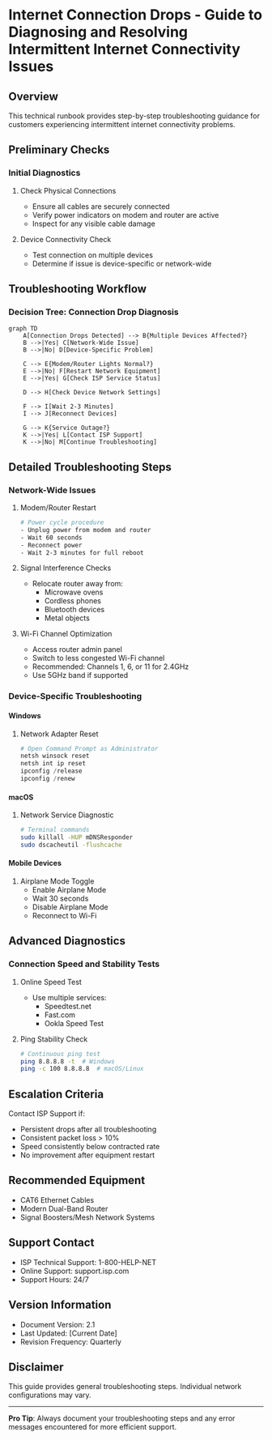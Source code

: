 # Internet Connection Drops - Guide to Diagnosing and Resolving Intermittent Internet Connectivity Issues

## Overview
This technical runbook provides step-by-step troubleshooting guidance for customers experiencing intermittent internet connectivity problems.

## Preliminary Checks
### Initial Diagnostics
1. Check Physical Connections
   - Ensure all cables are securely connected
   - Verify power indicators on modem and router are active
   - Inspect for any visible cable damage

2. Device Connectivity Check
   - Test connection on multiple devices
   - Determine if issue is device-specific or network-wide

## Troubleshooting Workflow

### Decision Tree: Connection Drop Diagnosis

```mermaid
graph TD
    A[Connection Drops Detected] --> B{Multiple Devices Affected?}
    B -->|Yes| C[Network-Wide Issue]
    B -->|No| D[Device-Specific Problem]
    
    C --> E{Modem/Router Lights Normal?}
    E -->|No| F[Restart Network Equipment]
    E -->|Yes| G[Check ISP Service Status]
    
    D --> H[Check Device Network Settings]
    
    F --> I[Wait 2-3 Minutes]
    I --> J[Reconnect Devices]
    
    G --> K{Service Outage?}
    K -->|Yes| L[Contact ISP Support]
    K -->|No| M[Continue Troubleshooting]
```

## Detailed Troubleshooting Steps

### Network-Wide Issues
1. Modem/Router Restart
   ```bash
   # Power cycle procedure
   - Unplug power from modem and router
   - Wait 60 seconds
   - Reconnect power
   - Wait 2-3 minutes for full reboot
   ```

2. Signal Interference Checks
   - Relocate router away from:
     * Microwave ovens
     * Cordless phones
     * Bluetooth devices
     * Metal objects

3. Wi-Fi Channel Optimization
   - Access router admin panel
   - Switch to less congested Wi-Fi channel
   - Recommended: Channels 1, 6, or 11 for 2.4GHz
   - Use 5GHz band if supported

### Device-Specific Troubleshooting

#### Windows
1. Network Adapter Reset
   ```powershell
   # Open Command Prompt as Administrator
   netsh winsock reset
   netsh int ip reset
   ipconfig /release
   ipconfig /renew
   ```

#### macOS
1. Network Service Diagnostic
   ```bash
   # Terminal commands
   sudo killall -HUP mDNSResponder
   sudo dscacheutil -flushcache
   ```

#### Mobile Devices
1. Airplane Mode Toggle
   - Enable Airplane Mode
   - Wait 30 seconds
   - Disable Airplane Mode
   - Reconnect to Wi-Fi

## Advanced Diagnostics

### Connection Speed and Stability Tests
1. Online Speed Test
   - Use multiple services:
     * Speedtest.net
     * Fast.com
     * Ookla Speed Test

2. Ping Stability Check
   ```bash
   # Continuous ping test
   ping 8.8.8.8 -t  # Windows
   ping -c 100 8.8.8.8  # macOS/Linux
   ```

## Escalation Criteria
Contact ISP Support if:
- Persistent drops after all troubleshooting
- Consistent packet loss > 10%
- Speed consistently below contracted rate
- No improvement after equipment restart

## Recommended Equipment
- CAT6 Ethernet Cables
- Modern Dual-Band Router
- Signal Boosters/Mesh Network Systems

## Support Contact
- ISP Technical Support: 1-800-HELP-NET
- Online Support: support.isp.com
- Support Hours: 24/7

## Version Information
- Document Version: 2.1
- Last Updated: [Current Date]
- Revision Frequency: Quarterly

## Disclaimer
This guide provides general troubleshooting steps. Individual network configurations may vary.

---

**Pro Tip**: Always document your troubleshooting steps and any error messages encountered for more efficient support.